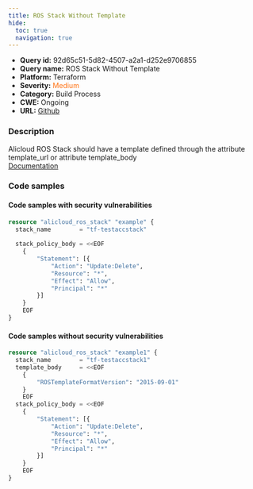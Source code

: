 ```yaml
---
title: ROS Stack Without Template
hide:
  toc: true
  navigation: true
---
```


<style>
  .highlight .hll {
    background-color: #ff171742;
  }
  .md-content {
    max-width: 1100px;
    margin: 0 auto;
  }
</style>

-   **Query id:** 92d65c51-5d82-4507-a2a1-d252e9706855
-   **Query name:** ROS Stack Without Template
-   **Platform:** Terraform
-   **Severity:** <span style="color:#ff7213">Medium</span>
-   **Category:** Build Process
-   **CWE:** Ongoing
-   **URL:** [Github](https://github.com/Checkmarx/kics/tree/master/assets/queries/terraform/alicloud/ros_stack_without_template)

### Description
Alicloud ROS Stack should have a template defined through the attribute template_url or attribute template_body<br>
[Documentation](https://registry.terraform.io/providers/aliyun/alicloud/latest/docs/resources/ros_stack)

### Code samples
#### Code samples with security vulnerabilities
```tf title="Positive test num. 1 - tf file" hl_lines="1"
resource "alicloud_ros_stack" "example" {
  stack_name        = "tf-testaccstack"
  
  stack_policy_body = <<EOF
    {
        "Statement": [{
            "Action": "Update:Delete",
            "Resource": "*",
            "Effect": "Allow",
            "Principal": "*"
        }]
    }
    EOF
}

```


#### Code samples without security vulnerabilities
```tf title="Negative test num. 1 - tf file"
resource "alicloud_ros_stack" "example1" {
  stack_name        = "tf-testaccstack1"
  template_body     = <<EOF
    {
        "ROSTemplateFormatVersion": "2015-09-01"
    }
    EOF
  stack_policy_body = <<EOF
    {
        "Statement": [{
            "Action": "Update:Delete",
            "Resource": "*",
            "Effect": "Allow",
            "Principal": "*"
        }]
    }
    EOF
}

```
